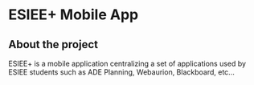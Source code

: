 # ESIEE+ Mobile App
## About the project
ESIEE+ is a mobile application centralizing a set of applications used by ESIEE students such as ADE Planning, Webaurion, Blackboard, etc...

